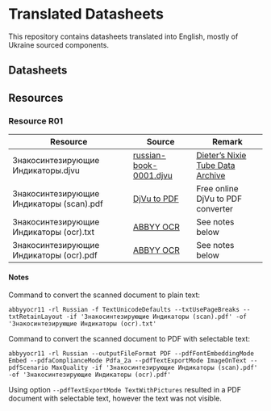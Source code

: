 # Translated Datasheets

This repository contains datasheets translated into English, mostly of Ukraine sourced components.

## Datasheets

## Resources

### Resource R01

| Resource                                 | Source                                                                                           | Remark                                                                                     |
|------------------------------------------|--------------------------------------------------------------------------------------------------|--------------------------------------------------------------------------------------------|
| Знакосинтезирующие Индикаторы.djvu       | [russian-book-0001.djvu](http://www.tube-tester.com/sites/nixie/dat_arch/russian-book-0001.djvu) | [Dieter’s Nixie Tube Data Archive](http://www.tube-tester.com/sites/nixie/nixie-tubes.htm) |
| Знакосинтезирующие Индикаторы (scan).pdf | [DjVu to  PDF](https://djvu2pdf.com)                                                             | Free online DjVu to PDF converter                                                          |
| Знакосинтезирующие Индикаторы (ocr).txt  | [ABBYY OCR](https://www.abbyy.com/ocr-sdk/)                                                      | See notes below                                                                            |
| Знакосинтезирующие Индикаторы (ocr).pdf  | [ABBYY OCR](https://www.abbyy.com/ocr-sdk/)                                                      | See notes below                                                                            |

#### Notes

Command to convert the scanned document to plain text:

```shell
abbyyocr11 -rl Russian -f TextUnicodeDefaults --txtUsePageBreaks --txtRetainLayout -if 'Знакосинтезирующие Индикаторы (scan).pdf' -of 'Знакосинтезирующие Индикаторы (ocr).txt'
```

Command to convert the scanned document to PDF with selectable text:

```shell
abbyyocr11 -rl Russian --outputFileFormat PDF --pdfFontEmbeddingMode Embed --pdfaComplianceMode Pdfa_2a --pdfTextExportMode ImageOnText --pdfScenario MaxQuality -if 'Знакосинтезирующие Индикаторы (scan).pdf' -of 'Знакосинтезирующие Индикаторы (ocr).pdf'
```

Using option `--pdfTextExportMode TextWithPictures` resulted in a PDF document with selectable text, however the text
was not visible.

